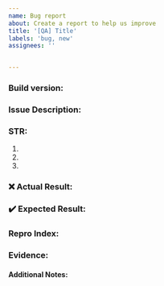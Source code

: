 ```yaml
---
name: Bug report
about: Create a report to help us improve
title: '[QA] Title' 
labels: 'bug, new'
assignees: ''


---
```


### **Build version:**


### **Issue Description:**
<!-- Short description of the observed issue -->

### **STR:** 

  1.
  2.
  3.

### ❌ **Actual Result:**


### ✔️ **Expected Result:**


### **Repro Index:**
<!-- Starting on 0/10 attempts -->

### **Evidence:**


#### **Additional Notes:**
<!-- If the test is made on Mac, specify if the chip is M1 or Intel -->


